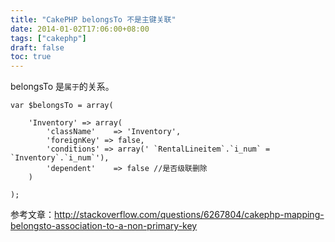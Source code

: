 ```yaml
---
title: "CakePHP belongsTo 不是主键关联"
date: 2014-01-02T17:06:00+08:00
tags: ["cakephp"] 
draft: false
toc: true
---
```


belongsTo 是`属于`的关系。

```
var $belongsTo = array(

    'Inventory' => array(
        'className'    => 'Inventory',
        'foreignKey' => false,
        'conditions' => array(' `RentalLineitem`.`i_num` = `Inventory`.`i_num`'),
        'dependent'    => false //是否级联删除
    )

);
```

参考文章：<http://stackoverflow.com/questions/6267804/cakephp-mapping-belongsto-association-to-a-non-primary-key>